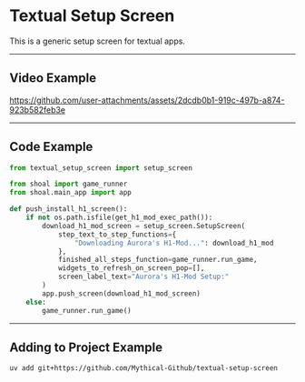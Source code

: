 # Textual Setup Screen

This is a generic setup screen for textual apps.

---

## Video Example
https://github.com/user-attachments/assets/2dcdb0b1-919c-497b-a874-923b582feb3e

---

## Code Example

```python
from textual_setup_screen import setup_screen

from shoal import game_runner
from shoal.main_app import app

def push_install_h1_screen():
    if not os.path.isfile(get_h1_mod_exec_path()):
        download_h1_mod_screen = setup_screen.SetupScreen(
            step_text_to_step_functions={
                "Downloading Aurora's H1-Mod...": download_h1_mod
            },
            finished_all_steps_function=game_runner.run_game,
            widgets_to_refresh_on_screen_pop=[],
            screen_label_text="Aurora's H1-Mod Setup:"
        )
        app.push_screen(download_h1_mod_screen)
    else:
        game_runner.run_game()
```

---

## Adding to Project Example
```bash
uv add git+https://github.com/Mythical-Github/textual-setup-screen
```
